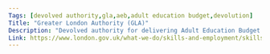 ```yaml
---
Tags: [devolved authority,gla,aeb,adult education budget,devolution]
Title: "Greater London Authority (GLA)"
Description: "Devolved authority for delivering Adult Education Budget."
Link: https://www.london.gov.uk/what-we-do/skills-and-employment/skills-londoners/adult-education-budget
---
```

